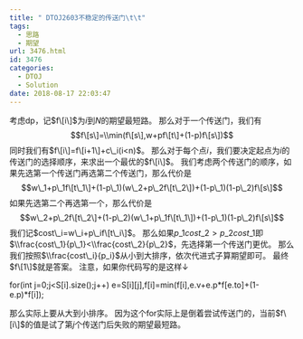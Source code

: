 ```yaml
---
title: " DTOJ2603不稳定的传送门\t\t"
tags:
  - 思路
  - 期望
url: 3476.html
id: 3476
categories:
  - DTOJ
  - Solution
date: 2018-08-17 22:03:47
---
```


考虑dp，记$f\[i\]$为$i$到$N$的期望最短路。 那么对于一个传送门，我们有 $$f\[s\]=\\min(f\[s\],w+pf\[t\]+(1-p)f\[s\])$$ 同时我们有$f\[i\]=f\[i+1\]+c\_i(i<n)$。 那么对于每个点$i$，我们要决定起点为$i$的传送门的选择顺序，来求出一个最优的$f\[i\]$。 我们考虑两个传送门的顺序，如果先选第一个传送门再选第二个传送门，那么代价是 $$w\_1+p\_1f\[t\_1\]+(1-p\_1)(w\_2+p\_2f\[t\_2\])+(1-p\_1)(1-p\_2)f\[s\]$$ 如果先选第二个再选第一个，那么代价是 $$w\_2+p\_2f\[t\_2\]+(1-p\_2)(w\_1+p\_1f\[t\_1\])+(1-p\_1)(1-p\_2)f\[s\]$$ 我们记$cost\_i=w\_i+p\_if\[t\_i\]$。 那么如果$p\_1cost\_2>p\_2cost\_1$即$\\frac{cost\_1}{p\_1}<\\frac{cost\_2}{p\_2}$，先选择第一个传送门更优。 那么我们按照$\\frac{cost\_i}{p_i}$从小到大排序，依次代进式子算期望即可。 最终$f\[1\]$就是答案。 注意，如果你代码写的是这样↓

for(int j=0;j<S\[i\].size();j++)
	e=S\[i\]\[j\],f\[i\]=min(f\[i\],e.v+e.p\*f\[e.to\]+(1-e.p)\*f\[i\]);

那么实际上要从大到小排序。 因为这个for实际上是倒着尝试传送门的，当前$f\[i\]$的值是试了第$j$个传送门后失败的期望最短路。